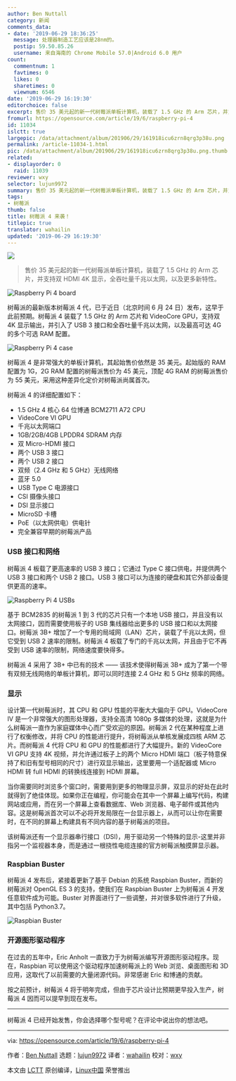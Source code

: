 ```yaml
---
author: Ben Nuttall
category: 新闻
comments_data:
- date: '2019-06-29 18:36:25'
  message: 处理器制造工艺应该是28nm的。
  postip: 59.50.85.26
  username: 来自海南的 Chrome Mobile 57.0|Android 6.0 用户
count:
  commentnum: 1
  favtimes: 0
  likes: 0
  sharetimes: 0
  viewnum: 6546
date: '2019-06-29 16:19:30'
editorchoice: false
excerpt: 售价 35 美元起的新一代树莓派单板计算机，装载了 1.5 GHz 的 Arm 芯片，并支持双 HDMI 4K 显示，全吞吐量千兆以太网，以及更多新特性。
fromurl: https://opensource.com/article/19/6/raspberry-pi-4
id: 11034
islctt: true
largepic: /data/attachment/album/201906/29/161918icu6zrn8qrg3p38u.png
permalink: /article-11034-1.html
pic: /data/attachment/album/201906/29/161918icu6zrn8qrg3p38u.png.thumb.jpg
related:
- displayorder: 0
  raid: 11039
reviewer: wxy
selector: lujun9972
summary: 售价 35 美元起的新一代树莓派单板计算机，装载了 1.5 GHz 的 Arm 芯片，并支持双 HDMI 4K 显示，全吞吐量千兆以太网，以及更多新特性。
tags:
- 树莓派
thumb: false
title: 树莓派 4 来袭！
titlepic: true
translator: wahailin
updated: '2019-06-29 16:19:30'
---
```


![](/data/attachment/album/201906/29/161918icu6zrn8qrg3p38u.png)



> 
> 售价 35 美元起的新一代树莓派单板计算机，装载了 1.5 GHz 的 Arm 芯片，并支持双 HDMI 4K 显示，全吞吐量千兆以太网，以及更多新特性。
> 
> 
> 


![Raspberry Pi 4 board](/data/attachment/album/201906/29/161935n0gl30da319x31hx.jpg "Raspberry Pi 4 board")


树莓派的最新版本树莓派 4 代，已于近日（北京时间 6 月 24 日）发布，这早于此前预期。树莓派 4 装载了 1.5 GHz 的 Arm 芯片和 VideoCore GPU，支持双 4K 显示输出，并引入了 USB 3 接口和全吞吐量千兆以太网，以及最高可达 4G 的多个可选 RAM 配置。


![Raspberry Pi 4 case](/data/attachment/album/201906/29/161947owanconlvt0v17fl.jpg "Raspberry Pi 4 case")


树莓派 4 是非常强大的单板计算机，其起始售价依然是 35 美元。起始版的 RAM 配置为 1G，2G RAM 配置的树莓派售价为 45 美元，顶配 4G RAM 的树莓派售价为 55 美元，采用这种差异化定价对树莓派尚属首次。


树莓派 4 的详细配置如下：


* 1.5 GHz 4 核心 64 位博通 BCM2711 A72 CPU
* VideoCore VI GPU
* 千兆以太网端口
* 1GB/2GB/4GB LPDDR4 SDRAM 内存
* 双 Micro-HDMI 接口
* 两个 USB 3 接口
* 两个 USB 2 接口
* 双频（2.4 GHz 和 5 GHz）无线网络
* 蓝牙 5.0
* USB Type C 电源接口
* CSI 摄像头接口
* DSI 显示接口
* MicroSD 卡槽
* PoE（以太网供电）供电针
* 完全兼容早期的树莓派产品


### USB 接口和网络


树莓派 4 板载了更高速率的 USB 3 接口；它通过 Type C 接口供电，并提供两个 USB 3 接口和两个 USB 2 接口。USB 3 接口可以为连接的硬盘和其它外部设备提供更高的速率。


![Raspberry Pi 4 USBs](/data/attachment/album/201906/29/161959vl0dr1wbsl0nx00b.jpg "Raspberry Pi 4 USBs")


基于 BCM2835 的树莓派 1 到 3 代的芯片只有一个本地 USB 接口，并且没有以太网接口，因而需要使用板子的 USB 集线器给出更多的 USB 接口和以太网接口。树莓派 3B+ 增加了一个专用的局域网（LAN）芯片，装载了千兆以太网，但它受到 USB 2 速率的限制。树莓派 4 板载了专门的千兆以太网，并且由于它不再受到 USB 速率的限制，网络速度要快得多。


树莓派 4 采用了 3B+ 中已有的技术 —— 该技术使得树莓派 3B+ 成为了第一个带有双频无线网络的单板计算机，即可以同时连接 2.4 GHz 和 5 GHz 频率的网络。


### 显示


设计第一代树莓派时，其 CPU 和 GPU 性能的平衡大大偏向于 GPU。VideoCore IV 是一个非常强大的图形处理器，支持全高清 1080p 多媒体的处理，这就是为什么树莓派一直作为家庭媒体中心而广受欢迎的原因。树莓派 2 代在某种程度上进行了权衡修改，并将 CPU 的性能进行提升，将树莓派从单核发展成四核 ARM 芯片。而树莓派 4 代将 CPU 和 GPU 的性能都进行了大幅提升。新的 VideoCore VI GPU 支持 4K 视频，并允许通过板子上的两个 Micro HDMI 端口（板子特意保持了和旧有型号相同的尺寸）进行双显示输出，这里要用一个适配器或 Micro HDMI 转 full HDMI 的转换线连接到 HDMI 屏幕。


当你需要同时浏览多个窗口时，需要用到更多的物理显示屏，双显示的好处在此时就得到了绝佳体现。如果你正在编程，你可能会在其中一个屏幕上编写代码，构建网站或应用，而在另一个屏幕上查看数据库、Web 浏览器、电子邮件或其他内容。这是树莓派首次可以不必将开发局限在一台显示器上，从而可以让你在需要时，在不同的屏幕上构建具有不同内容的基于树莓派的项目。


该树莓派还有一个显示器串行接口（DSI)，用于驱动另一个特殊的显示-这里并非指另一个监视器本身，而是通过一根挠性电缆连接的官方树莓派触摸屏显示器。


### Raspbian Buster


树莓派 4 发布后，紧接着更新了基于 Debian 的系统 Raspbian Buster，而新的树莓派对 OpenGL ES 3 的支持，使我们在 Raspbian Buster 上为树莓派 4 开发任意软件成为可能。Buster 对界面进行了一些调整，并对很多软件进行了升级，其中包括 Python3.7。


![Raspbian Buster](/data/attachment/album/201906/29/162010knxb85drt8rz7573.png "Raspbian Buster")


### 开源图形驱动程序


在过去的五年中，Eric Anholt 一直致力于为树莓派编写开源图形驱动程序。现在，Raspbian 可以使用这个驱动程序加速树莓派上的 Web 浏览、桌面图形和 3D 应用，这取代了以前需要的大量闭源代码。非常感谢 Eric 和博通的贡献。


按之前预计，树莓派 4 将于明年完成，但由于芯片设计比预期更早投入生产，树莓派 4 因而可以提早到现在发布。




---


树莓派 4 已经开始发售，你会选择哪个型号呢？在评论中说出你的想法吧。




---


via: <https://opensource.com/article/19/6/raspberry-pi-4>


作者：[Ben Nuttall](https://opensource.com/users/bennuttall) 选题：[lujun9972](https://github.com/lujun9972) 译者：[wahailin](https://github.com/wahailin) 校对：[wxy](https://github.com/wxy)


本文由 [LCTT](https://github.com/LCTT/TranslateProject) 原创编译，[Linux中国](https://linux.cn/) 荣誉推出